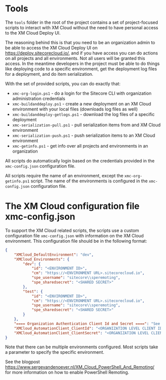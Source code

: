 # Tools

The `tools` folder in the root of the project contains a set of project-focused scripts to interact with XM 
Cloud without the need to have personal access to the XM Cloud Deploy UI.

The reasoning behind this is that you need to be an organization admin to be able to access 
the XM Cloud Deploy UI on https://deploy.sitecorecloud.io/, and if you have access you can
do actions on all projects and all environments. Not all users will be granted this access.
In the meantime developers in the project must be able to do things like deploying code to a
specific environment, get the deployment log files for a deployment, and do item serialization.

With the set of provided scripts, you can do exactly that:

- `xmc-org-login.ps1` - do a login for the Sitecore CLI with organization administration credentials
- `xmc-buildanddeploy.ps1` - create a new deployment on an XM Cloud environment with your local files (downloads log files as well)
- `xmc-buildanddeploy-getlogs.ps1` - download the log files of a specific deployment
- `xmc-serialization-pull.ps1` - pull serialization items from and XM Cloud environment
- `xmc-serialization-push.ps1` - push serialization items to an XM Cloud environment
- `xmc-getinfo.ps1` - get info over all projects and environments in an organization

All scripts do automatically login based on the credentials provided in the `xmc-config.json` configuration file.

All scripts require the name of an environment, except the `xmc-org-getinfo.ps1` script.
The name of the environments is configured in the `xmc-config.json` configuration file.

# The XM Cloud configuration file xmc-config.json

To support the XM Cloud related scripts, the scripts use a custom configuration file `xmc-config.json` 
with information on the XM Cloud environment. This configuration file should be in the following format:

```json
{
    "XMCloud_DefaultEnvironment": "dev",
    "XMCloud_Environments": {
        "dev": {
            "id": "<ENVIRONMENT ID>",
            "cm": "https://<ENVIRONMENT URL>.sitecorecloud.io",
            "spe_username": "sitecore\\speremoting",
            "spe_sharedsecret": "<SHARED SECRET>"
        },
        "test": {
            "id": "<ENVIRONMENT ID>",
            "cm": "https://<ENVIRONMENT URL>.sitecorecloud.io",
            "spe_username": "sitecore\\speremoting",
            "spe_sharedsecret": "<SHARED SECRET>"
        }
    },
    "==== Organization Authentication Client Id and Secret ====": "See: https://deploy.sitecorecloud.io/auth-clients/organization",
    "XMCloud_AutomationClient_ClientId": "<ORGANIZATION LEVEL CLIENT ID>",
    "XMCloud_AutomationClient_ClientSecret": "<ORGANIZATION LEVEL CLIENT SECRET>"
}
```

Note that there can be multiple environments configured. Most scripts take a parameter to specify the specific environment.

See the blogpost https://www.sergevandenoever.nl/XM_Cloud_PowerShell_And_Remoting/ for more information on how to enable PowerShell Remoting.